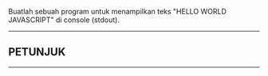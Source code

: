 Buatlah sebuah program untuk menampilkan teks "HELLO WORLD JAVASCRIPT" di console (stdout).

----------------------------------------------------------------------
## PETUNJUK

----------------------------------------------------------------------
